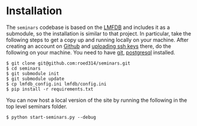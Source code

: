 Installation
============

The `seminars` codebase is based on the [LMFDB](https://github.com/LMFDB/lmfdb) and includes it as a submodule, so the installation is similar to that project.  In particular, take the following steps to get a copy up and running locally on your machine.  After creating an account on [Github](https://github.com/join) and [uploading ssh keys](https://help.github.com/en/github/authenticating-to-github/adding-a-new-ssh-key-to-your-github-account) there, do the following on your machine.  You need to have [git](https://git-scm.com/book/en/v2/Getting-Started-Installing-Git), [postgresql](https://www.postgresql.org/download/) installed.

```
$ git clone git@github.com:roed314/seminars.git
$ cd seminars
$ git submodule init
$ git submodule update
$ cp lmfdb_config.ini lmfdb/config.ini
$ pip install -r requirements.txt
```

You can now host a local version of the site by running the following in the top
level seminars folder.

```
$ python start-seminars.py --debug
```
